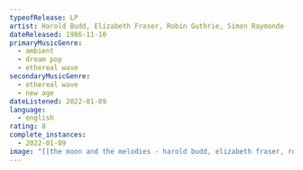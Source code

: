 ```yaml
---
typeofRelease: LP
artist: Harold Budd, Elizabeth Fraser, Robin Guthrie, Simon Raymonde
dateReleased: 1986-11-10
primaryMusicGenre:
  - ambient
  - dream pop
  - ethereal wave
secondaryMusicGenre:
  - ethereal wave
  - new age
dateListened: 2022-01-09
language:
  - english
rating: 8
complete_instances:
  - 2022-01-09
image: "[[the moon and the melodies - harold budd, elizabeth fraser, robin guthrie, simon raymonde.jpg]]"
---
```

